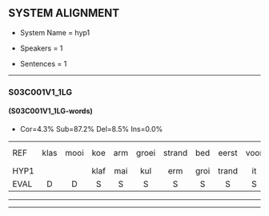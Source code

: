 
## SYSTEM ALIGNMENT

- System Name = hyp1

- Speakers = 1

- Sentences = 1

---

### S03C001V1_1LG

#### (S03C001V1_1LG-words)

- Cor=4.3%	Sub=87.2%	Del=8.5%	Ins=0.0%

|  |  |  |  |  |  |  |  |  |  |  |  |  |  |  |  |  |  |  |  |  |  |  |  |  |  |  |  |  |  |  |  |  |  |  |  |  |  |  |  |  |  |  |  |  |  |  |  |
|:--- |:---:|:---:|:---:|:---:|:---:|:---:|:---:|:---:|:---:|:---:|:---:|:---:|:---:|:---:|:---:|:---:|:---:|:---:|:---:|:---:|:---:|:---:|:---:|:---:|:---:|:---:|:---:|:---:|:---:|:---:|:---:|:---:|:---:|:---:|:---:|:---:|:---:|:---:|:---:|:---:|:---:|:---:|:---:|:---:|:---:|:---:|:---:|
| REF | klas | mooi | koe | arm | groei | strand | bed | eerst | voor | draai | sjaal | herfst | duur | * | straat | leeuw | * | * | clown | hoek | * | krant | hout | vriend | gauw | chips*(gips) | groen | feest | reis | jas | huis | paard | vijf | muts | nieuw | kind | * | bang | oog | zacht | schoen | plas | neus | knoop | plank*(plan) | * | * |
| HYP1 |  |  | klaf | mai | kul | erm | groi | trand | it | ist | f | ral | al | ert | ker | traat | nee | ne | n | hoek |  | krant |  | eld | frimit | gal | gip | run | vijft | raf | jaf | ha | ard | vaf | niet | ken | ben | og | wehori | lag | nee | 'k | heb | no | ap | 'lam | plank |
| EVAL | D | D | S | S | S | S | S | S | S | S | S | S | S | S | S | S | S | S | S |  | D |  | D | S | S | S | S | S | S | S | S | S | S | S | S | S | S | S | S | S | S | S | S | S | S | S | S |
---

---
